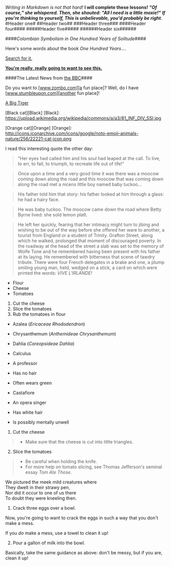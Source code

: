 _Writing in Markdown is not that hard!_
**I will complete these lessons!**
_**"Of course," she whispered. Then, she shouted: "All I need is a little moxie!"**_
**_If you're thinking to yourself, This is unbelievable, you'd probably be right._**
#Header one#
##Header two##
###Header three###
####Header four####
#####Header five#####
######Header six######

####_Colombian Symbolism in One Hundred Years of Solitude_####

Here's some words about the book _One Hundred Years..._.

[Search for it.](www.google.com)

[**You're really, really going to want to see this.**](www.dailykitten.com)

####The Latest News from [the BBC](www.bbc.com/news)####

Do you want to [www.zombo.com][a fun place]?
Well, do I have [www.stumbleupon.com][another fun place]!

[A Big Tiger](https://upload.wikimedia.org/wikipedia/commons/5/56/Tiger.50.jpg)


[Black cat][Black]
[Black]: https://upload.wikimedia.org/wikipedia/commons/a/a3/81_INF_DIV_SSI.jpg

[Orange cat][Orange]
[Orange]: http://icons.iconarchive.com/icons/google/noto-emoji-animals-nature/256/22221-cat-icon.png


I read this interesting quote the other day:

>"Her eyes had called him and his soul had leaped at the call. To live, to err, to fall, to triumph, to recreate life out of life!"



>Once upon a time and a very good time it was there was a moocow coming down along the road and this moocow that was coming down along the road met a nicens little boy named baby tuckoo...

>His father told him that story: his father looked at him through a glass: he had a hairy face.

>He was baby tuckoo. The moocow came down the road where Betty Byrne lived: she sold lemon platt.


>He left her quickly, fearing that her intimacy might turn to jibing and wishing to be out of the way before she offered her ware to another, a tourist from England or a student of Trinity. Grafton Street, along which he walked, prolonged that moment of discouraged poverty. In the roadway at the head of the street a slab was set to the memory of Wolfe Tone and he remembered having been present with his father at its laying. He remembered with bitterness that scene of tawdry tribute. There were four French delegates in a brake and one, a plump smiling young man, held, wedged on a stick, a card on which were printed the words: _VIVE L'IRLANDE!_


* Flour 
* Cheese 
* Tomatoes

1. Cut the cheese 
2. Slice the tomatoes
3. Rub the tomatoes in flour

* Azalea (_Ericaceae Rhododendron_)
* Chrysanthemum (_Anthemideae Chrysanthemum_)
* Dahlia (_Coreopsideae Dahlia_)

* Calculus
 * A professor
 * Has no hair
 * Often wears green
* Castafiore
 * An opera singer
 * Has white hair
 * Is possibly mentally unwell


1. Cut the cheese
  >* Make sure that the cheese is cut into little triangles.

2. Slice the tomatoes
  >* Be careful when holding the knife.
  >* For more help on tomato slicing, see Thomas Jefferson's seminal essay _Tom Ate Those_.


We pictured the meek mild creatures where  
They dwelt in their strawy pen,  
Nor did it occur to one of us there  
To doubt they were kneeling then.  

1. Crack three eggs over a bowl.  

 Now, you're going to want to crack the eggs in such a way that you don't make a mess.  

 If you _do_ make a mess, use a towel to clean it up!

2. Pour a gallon of milk into the bowl.  

 Basically, take the same guidance as above: don't be messy, but if you are, clean it up!  



























